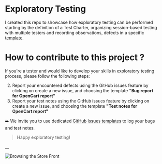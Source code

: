 # Exploratory Testing  

I created this repo to showcase how exploratory testing can be performed starting by the definition of a Test Charter, organizing session-based testing with multiple testers and recording observations, defects in a specific [template](https://github.com/mohammed-ibenayad/exploratory_testing_opencart/issues/new/choose).

# How to contribute to this project ?
If you're a tester and would like to develop your skills in exploratory testing process, please follow the following steps:

2. Report your encountered defects using the GitHub issues feature by clicking on create a new issue, and choosing the template **"Bug report for OpenCart report"**
3. Report your test notes using the GitHub issues  feature  by clicking on create a new issue, and choosing the template **"Test notes for OpenCart report"**

:arrow_right: We invite you to use dedicated [GitHub Issues templates](https://github.com/mohammed-ibenayad/exploratory_testing_opencart/issues/new/choose) to log your bugs and test notes.

> Happy exploratory testing!

__

![Browsing the Store Front](http://docs.opencart.com/image/store-front/front-store.png)
